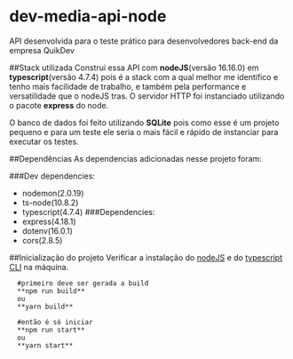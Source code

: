 # dev-media-api-node
API desenvolvida para o teste prático para desenvolvedores back-end da empresa QuikDev

##Stack utilizada
Construi essa API com **nodeJS**(versão 16.16.0) em **typescript**(versão 4.7.4) pois é a stack com a qual melhor me identifico e tenho mais facilidade de trabalho, e também pela performance e versatilidade que o nodeJS tras. O servidor HTTP foi instanciado utilizando o pacote **express** do node.

O banco de dados foi feito utilizando **SQLite** pois como esse é um projeto pequeno e para um teste ele seria o mais fácil e rápido de instanciar para executar os testes.  

##Dependências
As dependencias adicionadas nesse projeto foram:

###Dev dependencies:
 - nodemon(2.0.19)
 - ts-node(10.8.2)
 - typescript(4.7.4)
###Dependencies:
 - express(4.18.1)
 - dotenv(16.0.1)
 - cors(2.8.5)
 
##Inicialização do projeto
Verificar a instalação do [nodeJS](https://nodejs.org/en/download/) e do [typescript CLI](https://www.typescriptlang.org/download) na máquina.
```
  #primeiro deve ser gerada a build
  **npm run build**
  ou
  **yarn build**
  
  #então é só iniciar
  **npm run start**
  ou
  **yarn start**
```
